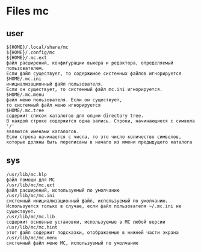 # Files mc

## user
    ${HOME}/.local/share/mc 
    ${HOME}/.config/mc
    ${HOME}/.mc.ext 
	файл расширений, конфигурации вьюера и редактора, определяемый пользователем. 
	Если файл существует, то содержимое системных файлов игнорируется
    $HOME/.mc.ini 
	инициализационный файл пользователя. 
	Если он существует, то системный файл mc.ini игнорируется.
    $HOME/.mc.menu
	файл меню пользователя. Если он существует, 
	то системный файл меню игнорируется
    $HOME/.mc.tree
	содержит список каталогов для опции directory tree. 
	В каждой строке содержится одна запись. Строки, начинающиеся с символа '/' 
	являются именами каталогов. 
	Если строка начинается с числа, то это число количество символов, 
	которые должны быть переписаны в начало из имени предыдущего каталога
## sys

    /usr/lib/mc.hlp   
	файл помощи для MC
    /usr/lib/mc/mc.ext 
	файл расширений, используемый по умолчанию
    /usr/lib/mc/mc.ini 
	системный инициализационный файл, используемый по умолчанию. 
	Используется только в случае, если файл пользователя ~/.mc.ini не существует.
    /usr/lib/mc/mc.lib 
	содержит основные установки, используемые в MС любой версии
    /usr/lib/mc/mc.hint 
	этот файл содержит подсказки, отображаемые в нижней части экрана
    /usr/lib/mc/mc.menu
	системный файл меню MC, используемый по умолчанию
    
    
    
    
    